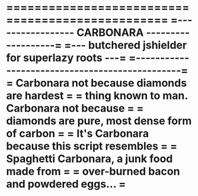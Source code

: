 =================================================
=----------------- CARBONARA -------------------=
=--- butchered jshielder for superlazy roots ---=
=-----------------------------------------------=
=  Carbonara not because diamonds are hardest   =
=   thing known to man. Carbonara not because   =
= diamonds are pure, most dense form of carbon  =
= It's Carbonara because this script resembles  =
=  Spaghetti Carbonara, a junk food made from   =
=    over-burned bacon and powdered eggs...     =
=================================================

